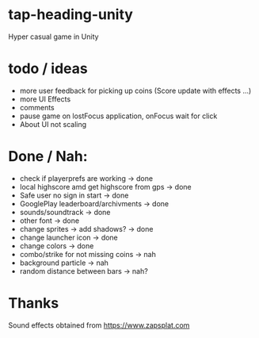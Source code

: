# tap-heading-unity
 Hyper casual game in Unity

 # todo / ideas
 - more user feedback for picking up coins (Score update with effects ...)
 - more UI Effects 
 - comments 
 - pause game on lostFocus application, onFocus wait for click
 - About UI not scaling

 # Done / Nah:
 - check if playerprefs are working -> done
 - local highscore amd get highscore from gps -> done
 - Safe user no sign in start -> done
 - GooglePlay leaderboard/archivments -> done
 - sounds/soundtrack -> done
 - other font -> done
 - change sprites -> add shadows? -> done
 - change launcher icon -> done
 - change colors -> done
 - combo/strike for not missing coins -> nah
 - background particle -> nah
 - random distance between bars -> nah?

# Thanks

Sound effects obtained from https://www.zapsplat.com
